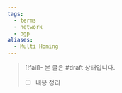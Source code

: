 ```yaml
---
tags:
  - terms
  - network
  - bgp
aliases:
  - Multi Homing
---
```

> [!fail]- 본 글은 #draft 상태입니다.
> - [ ] 내용 정리